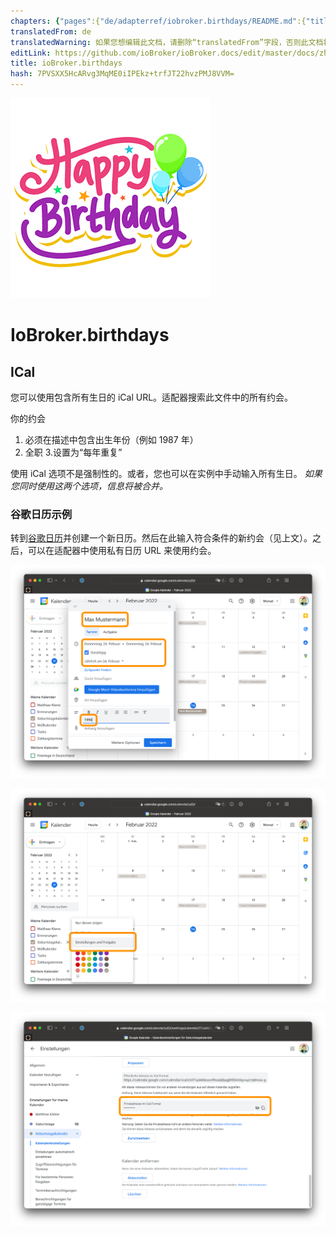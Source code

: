 ```yaml
---
chapters: {"pages":{"de/adapterref/iobroker.birthdays/README.md":{"title":{"de":"ioBroker.birthdays"},"content":"de/adapterref/iobroker.birthdays/README.md"},"de/adapterref/iobroker.birthdays/ical.md":{"title":{"de":"ioBroker.birthdays"},"content":"de/adapterref/iobroker.birthdays/ical.md"},"de/adapterref/iobroker.birthdays/carddav.md":{"title":{"de":"ioBroker.birthdays"},"content":"de/adapterref/iobroker.birthdays/carddav.md"}}}
translatedFrom: de
translatedWarning: 如果您想编辑此文档，请删除“translatedFrom”字段，否则此文档将再次自动翻译
editLink: https://github.com/ioBroker/ioBroker.docs/edit/master/docs/zh-cn/adapterref/iobroker.birthdays/ical.md
title: ioBroker.birthdays
hash: 7PVSXX5HcARvg3MqME0iIPEkz+trfJT22hvzPMJ8VVM=
---
```

![商标](../../../de/adapterref/iobroker.birthdays/../../admin/birthdays.png)

# IoBroker.birthdays
## ICal
您可以使用包含所有生日的 iCal URL。适配器搜索此文件中的所有约会。

你的约会

1. 必须在描述中包含出生年份（例如 1987 年）
2. 全职
3.设置为“每年重复”

使用 iCal 选项不是强制性的。或者，您也可以在实例中手动输入所有生日。 *如果您同时使用这两个选项，信息将被合并。*

### 谷歌日历示例
转到[谷歌日历](http://calendar.google.com/)并创建一个新日历。然后在此输入符合条件的新约会（见上文）。之后，可以在适配器中使用私有日历 URL 来使用约会。

![iCal 新条目谷歌](../../../de/adapterref/iobroker.birthdays/./ical-google-new.png)

![iCal 设置谷歌](../../../de/adapterref/iobroker.birthdays/./ical-google-settings.png)

![iCal 网址谷歌](../../../de/adapterref/iobroker.birthdays/./ical-google-url.png)